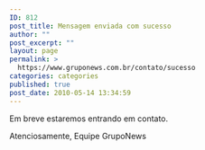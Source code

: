 ```yaml
---
ID: 812
post_title: Mensagem enviada com sucesso
author: ""
post_excerpt: ""
layout: page
permalink: >
  https://www.gruponews.com.br/contato/sucesso
categories: categories
published: true
post_date: 2010-05-14 13:34:59
---
```

Em breve estaremos entrando em contato.

Atenciosamente,
Equipe GrupoNews